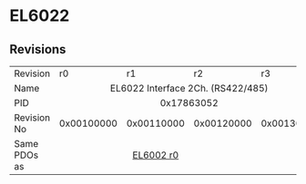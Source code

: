 # EL6022

## Revisions
<table>
<tr>
<td>Revision</td>
<td>r0</td>
<td>r1</td>
<td>r2</td>
<td>r3</td>
</tr>
<tr>
<td>Name</td>
<td colspan=4 align="center">EL6022 Interface 2Ch. (RS422/485)</td>
</tr>
<tr>
<td>PID</td>
<td colspan=4 align="center">0x17863052</td>
</tr>
<tr>
<td>Revision No</td>
<td>0x00100000</td>
<td>0x00110000</td>
<td>0x00120000</td>
<td>0x00130000</td>
</tr>
<tr>
<td>Same PDOs as</td>
<td colspan=3 align="center"><a href="EL6002.md">EL6002 r0</a></td>
<td></td>
</tr>
</table>
